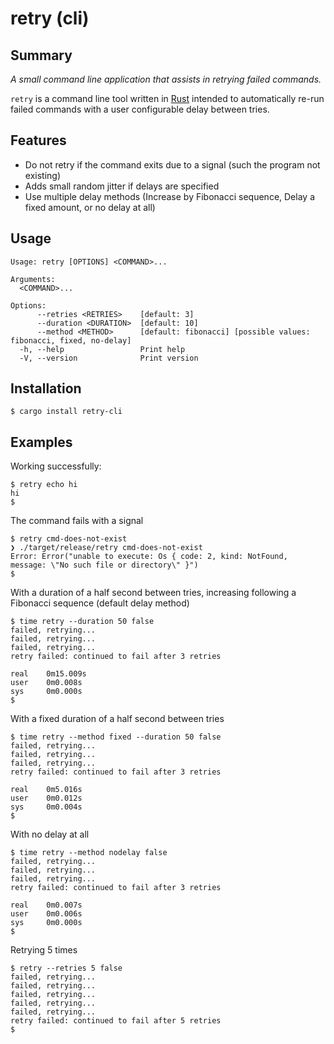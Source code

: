 # retry (cli)

## Summary

*A small command line application that assists in retrying failed commands.*

`retry` is a command line tool written in [Rust](https://www.rust-lang.org/) intended to automatically re-run failed commands with a user configurable delay between tries.

## Features

* Do not retry if the command exits due to a signal (such the program not existing)
* Adds small random jitter if delays are specified
* Use multiple delay methods (Increase by Fibonacci sequence, Delay a fixed amount, or no delay at all)

## Usage

```
Usage: retry [OPTIONS] <COMMAND>...

Arguments:
  <COMMAND>...

Options:
      --retries <RETRIES>    [default: 3]
      --duration <DURATION>  [default: 10]
      --method <METHOD>      [default: fibonacci] [possible values: fibonacci, fixed, no-delay]
  -h, --help                 Print help
  -V, --version              Print version
```

## Installation

```console
$ cargo install retry-cli
```

## Examples

Working successfully:
```console
$ retry echo hi
hi
$
```

The command fails with a signal
```console
$ retry cmd-does-not-exist
❯ ./target/release/retry cmd-does-not-exist
Error: Error("unable to execute: Os { code: 2, kind: NotFound, message: \"No such file or directory\" }")
$
```

With a duration of a half second between tries, increasing following a Fibonacci sequence (default delay method)
```console
$ time retry --duration 50 false
failed, retrying...
failed, retrying...
failed, retrying...
retry failed: continued to fail after 3 retries

real    0m15.009s
user    0m0.008s
sys     0m0.000s
$
```

With a fixed duration of a half second between tries
```console
$ time retry --method fixed --duration 50 false
failed, retrying...
failed, retrying...
failed, retrying...
retry failed: continued to fail after 3 retries

real    0m5.016s
user    0m0.012s
sys     0m0.004s
$
```

With no delay at all
```console
$ time retry --method nodelay false
failed, retrying...
failed, retrying...
failed, retrying...
retry failed: continued to fail after 3 retries

real    0m0.007s
user    0m0.006s
sys     0m0.000s
$
```

Retrying 5 times
```console
$ retry --retries 5 false
failed, retrying...
failed, retrying...
failed, retrying...
failed, retrying...
failed, retrying...
retry failed: continued to fail after 5 retries
$
```
